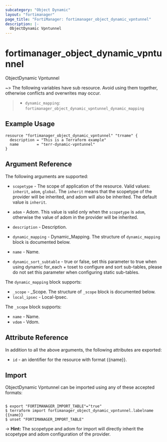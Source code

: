 ```yaml
---
subcategory: "Object Dynamic"
layout: "fortimanager"
page_title: "FortiManager: fortimanager_object_dynamic_vpntunnel"
description: |-
  ObjectDynamic Vpntunnel
---
```


# fortimanager_object_dynamic_vpntunnel
ObjectDynamic Vpntunnel

~> The following variables have sub resource. Avoid using them together, otherwise conflicts and overwrites may occur.
>- `dynamic_mapping`: `fortimanager_object_dynamic_vpntunnel_dynamic_mapping`



## Example Usage

```hcl
resource "fortimanager_object_dynamic_vpntunnel" "trname" {
  description = "This is a Terraform example"
  name        = "terr-dynamic-vpntunnel"
}
```

## Argument Reference


The following arguments are supported:

* `scopetype` - The scope of application of the resource. Valid values: `inherit`, `adom`, `global`. The `inherit` means that the scopetype of the provider will be inherited, and adom will also be inherited. The default value is `inherit`.
* `adom` - Adom. This value is valid only when the `scopetype` is `adom`, otherwise the value of adom in the provider will be inherited.

* `description` - Description.
* `dynamic_mapping` - Dynamic_Mapping. The structure of `dynamic_mapping` block is documented below.
* `name` - Name.
* `dynamic_sort_subtable` - true or false, set this parameter to true when using dynamic for_each + toset to configure and sort sub-tables, please do not set this parameter when configuring static sub-tables.

The `dynamic_mapping` block supports:

* `_scope` - _Scope. The structure of `_scope` block is documented below.
* `local_ipsec` - Local-Ipsec.

The `_scope` block supports:

* `name` - Name.
* `vdom` - Vdom.


## Attribute Reference

In addition to all the above arguments, the following attributes are exported:
* `id` - an identifier for the resource with format {{name}}.

## Import

ObjectDynamic Vpntunnel can be imported using any of these accepted formats:
```

$ export "FORTIMANAGER_IMPORT_TABLE"="true"
$ terraform import fortimanager_object_dynamic_vpntunnel.labelname {{name}}
$ unset "FORTIMANAGER_IMPORT_TABLE"
```
-> **Hint:** The scopetype and adom for import will directly inherit the scopetype and adom configuration of the provider.
